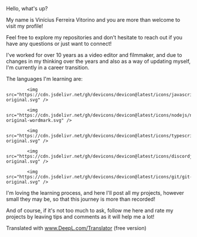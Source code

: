 Hello, what's up?

My name is Vinícius Ferreira Vitorino and you are more than welcome to visit my profile!

Feel free to explore my repositories and don't hesitate to reach out if you have any questions or just want to connect!

I've worked for over 10 years as a video editor and filmmaker, and due to changes in my thinking over the years and also as a way of updating myself, I'm currently in a career transition.

The languages I'm learning are:


            <img src="https://cdn.jsdelivr.net/gh/devicons/devicon@latest/icons/javascript/javascript-original.svg" />
          
            <img src="https://cdn.jsdelivr.net/gh/devicons/devicon@latest/icons/nodejs/nodejs-original-wordmark.svg" />
          
            <img src="https://cdn.jsdelivr.net/gh/devicons/devicon@latest/icons/typescript/typescript-original.svg" />
            
            <img src="https://cdn.jsdelivr.net/gh/devicons/devicon@latest/icons/discordjs/discordjs-original.svg" />
          
            <img src="https://cdn.jsdelivr.net/gh/devicons/devicon@latest/icons/git/git-original.svg" />
          

I'm loving the learning process, and here I'll post all my projects, however small they may be, so that this journey is more than recorded!

And of course, if it's not too much to ask, follow me here and rate my projects by leaving tips and comments as it will help me a lot!

Translated with www.DeepL.com/Translator (free version)
